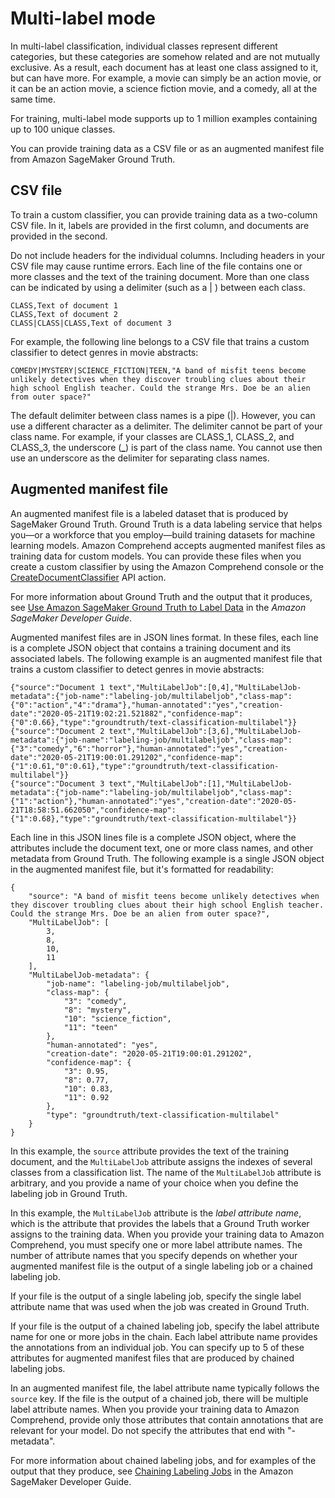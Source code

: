 # Multi\-label mode<a name="prep-classifier-data-multi-label"></a>

In multi\-label classification, individual classes represent different categories, but these categories are somehow related and are not mutually exclusive\. As a result, each document has at least one class assigned to it, but can have more\. For example, a movie can simply be an action movie, or it can be an action movie, a science fiction movie, and a comedy, all at the same time\.

For training, multi\-label mode supports up to 1 million examples containing up to 100 unique classes\.

You can provide training data as a CSV file or as an augmented manifest file from Amazon SageMaker Ground Truth\.

## CSV file<a name="prep-classifier-data-multi-label-csv"></a>

To train a custom classifier, you can provide training data as a two\-column CSV file\. In it, labels are provided in the first column, and documents are provided in the second\.

Do not include headers for the individual columns\. Including headers in your CSV file may cause runtime errors\. Each line of the file contains one or more classes and the text of the training document\. More than one class can be indicated by using a delimiter \(such as a \| \) between each class\.

```
CLASS,Text of document 1
CLASS,Text of document 2
CLASS|CLASS|CLASS,Text of document 3
```

For example, the following line belongs to a CSV file that trains a custom classifier to detect genres in movie abstracts:

```
COMEDY|MYSTERY|SCIENCE_FICTION|TEEN,"A band of misfit teens become unlikely detectives when they discover troubling clues about their high school English teacher. Could the strange Mrs. Doe be an alien from outer space?"
```

The default delimiter between class names is a pipe \(\|\)\. However, you can use a different character as a delimiter\. The delimiter cannot be part of your class name\. For example, if your classes are CLASS\_1, CLASS\_2, and CLASS\_3, the underscore \(**\_**\) is part of the class name\. You cannot use then use an underscore as the delimiter for separating class names\.

## Augmented manifest file<a name="prep-classifier-data-multi-label-manifest"></a>

An augmented manifest file is a labeled dataset that is produced by SageMaker Ground Truth\. Ground Truth is a data labeling service that helps you—or a workforce that you employ—build training datasets for machine learning models\. Amazon Comprehend accepts augmented manifest files as training data for custom models\. You can provide these files when you create a custom classifier by using the Amazon Comprehend console or the [CreateDocumentClassifier](API_CreateDocumentClassifier.md) API action\. 

For more information about Ground Truth and the output that it produces, see [Use Amazon SageMaker Ground Truth to Label Data](https://docs.aws.amazon.com/sagemaker/latest/dg/sms.html) in the *Amazon SageMaker Developer Guide*\.

Augmented manifest files are in JSON lines format\. In these files, each line is a complete JSON object that contains a training document and its associated labels\. The following example is an augmented manifest file that trains a custom classifier to detect genres in movie abstracts:

```
{"source":"Document 1 text","MultiLabelJob":[0,4],"MultiLabelJob-metadata":{"job-name":"labeling-job/multilabeljob","class-map":{"0":"action","4":"drama"},"human-annotated":"yes","creation-date":"2020-05-21T19:02:21.521882","confidence-map":{"0":0.66},"type":"groundtruth/text-classification-multilabel"}}
{"source":"Document 2 text","MultiLabelJob":[3,6],"MultiLabelJob-metadata":{"job-name":"labeling-job/multilabeljob","class-map":{"3":"comedy","6":"horror"},"human-annotated":"yes","creation-date":"2020-05-21T19:00:01.291202","confidence-map":{"1":0.61,"0":0.61},"type":"groundtruth/text-classification-multilabel"}}
{"source":"Document 3 text","MultiLabelJob":[1],"MultiLabelJob-metadata":{"job-name":"labeling-job/multilabeljob","class-map":{"1":"action"},"human-annotated":"yes","creation-date":"2020-05-21T18:58:51.662050","confidence-map":{"1":0.68},"type":"groundtruth/text-classification-multilabel"}}
```

Each line in this JSON lines file is a complete JSON object, where the attributes include the document text, one or more class names, and other metadata from Ground Truth\. The following example is a single JSON object in the augmented manifest file, but it's formatted for readability: 

```
{
    "source": "A band of misfit teens become unlikely detectives when they discover troubling clues about their high school English teacher. Could the strange Mrs. Doe be an alien from outer space?",
    "MultiLabelJob": [
        3,
        8,
        10,
        11
    ],
    "MultiLabelJob-metadata": {
        "job-name": "labeling-job/multilabeljob",
        "class-map": {
            "3": "comedy",
            "8": "mystery",
            "10": "science_fiction",
            "11": "teen"
        },
        "human-annotated": "yes",
        "creation-date": "2020-05-21T19:00:01.291202",
        "confidence-map": {
            "3": 0.95,
            "8": 0.77,
            "10": 0.83,
            "11": 0.92
        },
        "type": "groundtruth/text-classification-multilabel"
    }
}
```

In this example, the `source` attribute provides the text of the training document, and the `MultiLabelJob` attribute assigns the indexes of several classes from a classification list\. The name of the `MultiLabelJob` attribute is arbitrary, and you provide a name of your choice when you define the labeling job in Ground Truth\. 

In this example, the `MultiLabelJob` attribute is the *label attribute name*, which is the attribute that provides the labels that a Ground Truth worker assigns to the training data\. When you provide your training data to Amazon Comprehend, you must specify one or more label attribute names\. The number of attribute names that you specify depends on whether your augmented manifest file is the output of a single labeling job or a chained labeling job\.

If your file is the output of a single labeling job, specify the single label attribute name that was used when the job was created in Ground Truth\. 

If your file is the output of a chained labeling job, specify the label attribute name for one or more jobs in the chain\. Each label attribute name provides the annotations from an individual job\. You can specify up to 5 of these attributes for augmented manifest files that are produced by chained labeling jobs\. 

In an augmented manifest file, the label attribute name typically follows the `source` key\. If the file is the output of a chained job, there will be multiple label attribute names\. When you provide your training data to Amazon Comprehend, provide only those attributes that contain annotations that are relevant for your model\. Do not specify the attributes that end with "\-metadata"\.

For more information about chained labeling jobs, and for examples of the output that they produce, see [Chaining Labeling Jobs](https://docs.aws.amazon.com/sagemaker/latest/dg/sms-reusing-data.html) in the Amazon SageMaker Developer Guide\.